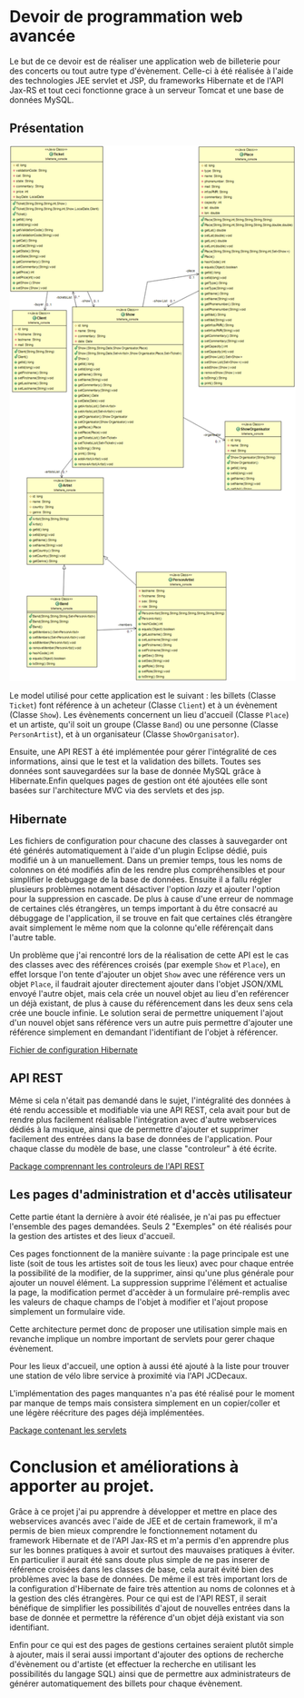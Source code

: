 # Devoir de programmation web avancée

Le but de ce devoir est de réaliser une application web de billeterie pour des concerts ou tout autre type d'évènement. Celle-ci à été réalisée à l'aide des technologies JEE servlet et JSP, du frameworks Hibernate et de l'API Jax-RS et tout ceci fonctionne grace à un serveur Tomcat et une base de données MySQL.

## Présentation 

![Diagramme UML](Diagramme_1.png)

Le model utilisé pour cette application est le suivant : les billets (Classe `Ticket`) font référence à un acheteur (Classe `Client`) et à un évènement (Classe `Show`). Les évènements concernent un lieu d'accueil (Classe `Place`) et un artiste, qu'il soit un groupe (Classe `Band`) ou une personne (Classe `PersonArtist`), et à un organisateur (Classe `ShowOrganisator`).

Ensuite, une API REST à été implémentée pour gérer l'intégralité de ces informations, ainsi que le test et la validation des billets. Toutes ses données sont sauvegardées sur la base de donnée MySQL grâce à Hibernate.Enfin quelques pages de gestion ont été ajoutées elle sont basées sur l'architecture MVC via des servlets et des jsp.

## Hibernate

Les fichiers de configuration pour chacune des classes à sauvegarder ont été générés automatiquement à l'aide d'un plugin Eclipse dédié, puis modifié un à un manuellement. Dans un premier temps, tous les noms de colonnes on été modifiés afin de les rendre plus compréhensibles et pour simplifier le debuggage de la base de données. Ensuite il a fallu régler plusieurs problèmes notament désactiver l'option *lazy* et ajouter l'option pour la suppression en cascade. De plus à cause d'une erreur de nommage de certaines clés étrangères, un temps important à du être consacré au débuggage de l'application, il se trouve en fait que certaines clés étrangère avait simplement le même nom que la colonne qu'elle référençait dans l'autre table.

Un problème que j'ai rencontré lors de la réalisation de cette API est le cas des classes avec des références croisés (par exemple `Show` et `Place`), en effet lorsque l'on tente d'ajouter un objet `Show` avec une référence vers un objet `Place`, il faudrait ajouter directement ajouter dans l'objet JSON/XML envoyé l'autre objet, mais cela crée un nouvel objet au lieu d'en reférencer un déjà existant, de plus à cause du référencement dans les deux sens cela crée une boucle infinie. Le solution serai de permettre uniquement l'ajout d'un nouvel objet sans référence vers un autre puis permettre d'ajouter une référence simplement en demandant l'identifiant de l'objet à référencer.

[Fichier de configuration Hibernate](src/hibernate.cfg.xml)

## API REST

Même si cela n'était pas demandé dans le sujet, l'intégralité des données à été rendu accessible et modifiable via une API REST, cela avait pour but de rendre plus facilement réalisable l'intégration avec d'autre webservices dédiés à la musique, ainsi que de permettre d'ajouter et supprimer facilement des entrées dans la base de données de l'application. Pour chaque classe du modèle de base, une classe "controleur" à été écrite.

[Package comprennant les controleurs de l'API REST](src/billetterie_interfaceREST)

## Les pages d'administration et d'accès utilisateur

Cette partie étant la dernière à avoir été réalisée, je n'ai pas pu effectuer l'ensemble des pages demandées. Seuls 2 "Exemples" on été réalisés pour la gestion des artistes et des lieux d'accueil. 

Ces pages fonctionnent de la manière suivante : la page principale est une liste (soit de tous les artistes soit de tous les lieux) avec pour chaque entrée la possibilité de la modifier, de la supprimer, ainsi qu'une plus générale pour ajouter un nouvel élément. La suppression supprime l'élément et actualise la page, la modification permet d'accèder à un formulaire pré-remplis avec les valeurs de chaque champs de l'objet à modifier et l'ajout propose simplement un formulaire vide.

Cette architecture permet donc de proposer une utilisation simple mais en revanche implique un nombre important de servlets pour gerer chaque évènement. 

Pour les lieux d'accueil, une option à aussi été ajouté à la liste pour trouver une station de vélo libre service à proximité via l'API JCDecaux.

L'implémentation des pages manquantes n'a pas été réalisé pour le moment par manque de temps mais consistera simplement en un copier/coller et une légère réécriture des pages déjà implémentées.

[Package contenant les servlets](src/billetterie_servlets)

# Conclusion et améliorations à apporter au projet. 

Grâce à ce projet j'ai pu apprendre à développer et mettre en place des webservices avancés avec l'aide de JEE et de certain framework, il m'a permis de bien mieux comprendre le fonctionnement notament du framework Hibernate et de l'API Jax-RS et m'a permis d'en apprendre plus sur les bonnes pratiques à avoir et surtout des mauvaises pratiques à éviter. En particulier il aurait été sans doute plus simple de ne pas inserer de référence croisées dans les classes de base, cela aurait évité bien des problèmes avec la base de données. De même il est très important lors de la configuration d'Hibernate de faire très attention au noms de colonnes et à la gestion des clés étrangères. Pour ce qui est de l'API REST, il serait bénéfique de simplifier les possibilités d'ajout de nouvelles entrées dans la base de donnée et permettre la référence d'un objet déjà existant via son identifiant. 


Enfin pour ce qui est des pages de gestions certaines seraient plutôt simple à ajouter, mais il serai aussi important d'ajouter des options de recherche d'évènement ou d'artiste (et effectuer la recherche en utilisant les possibilités du langage SQL) ainsi que de permettre aux administrateurs de générer automatiquement des billets pour chaque évènement.
